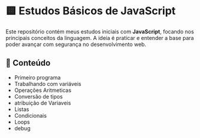 # 🟨 Estudos Básicos de JavaScript

Este repositório contém meus estudos iniciais com **JavaScript**, focando nos principais conceitos da linguagem. A ideia é praticar e entender a base para poder avançar com segurança no desenvolvimento web.

## 🧠 Conteúdo

- Primeiro programa 
- Trabalhando com variáveis 
- Operações Aritmeticas 
- Conversão de tipos
- atribuição de Variaveis
- Listas
- Condicionais
- Loops 
- debug 



